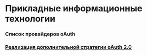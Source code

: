 # Прикладные информационные технологии

### Список провайдеров oAuth 

### [Реализация дополнительной стратегии oAuth 2.0](https://github.com/Rizzan19/PIT/tree/main/passport_yandex)

